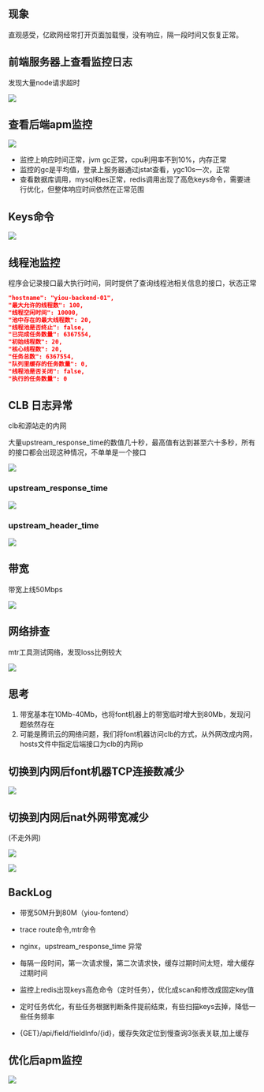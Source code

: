 ## 现象

直观感受，亿欧网经常打开页面加载慢，没有响应，隔一段时间又恢复正常。

## 前端服务器上查看监控日志

发现大量node请求超时

![](../images/font_timeout.png)



## 查看后端apm监控

![](../images/apm_old_16764411758635.png)

* 监控上响应时间正常，jvm gc正常，cpu利用率不到10%，内存正常
* 监控的gc是平均值，登录上服务器通过jstat查看，ygc10s一次，正常
* 查看数据库调用，mysql和es正常，redis调用出现了高危keys命令，需要进行优化，但整体响应时间依然在正常范围

## Keys命令

![](../images/redis_20230217163825.png)



## 线程池监控

程序会记录接口最大执行时间，同时提供了查询线程池相关信息的接口，状态正常

```json
"hostname": "yiou-backend-01",
"最大允许的线程数": 100,
"线程空闲时间": 10000,
"池中存在的最大线程数": 20,
"线程池是否终止": false,
"已完成任务数量": 6367554,
"初始线程数": 20,
"核心线程数": 20,
"任务总数": 6367554,
"队列里缓存的任务数量": 0,
"线程池是否关闭": false,
"执行的任务数量": 0
```





## CLB 日志异常

clb和源站走的内网

大量upstream_response_time的数值几十秒，最高值有达到甚至六十多秒，所有的接口都会出现这种情况，不单单是一个接口

![](../images/lb_16764467887642.png)



### upstream_response_time

![](../images/upstream_response_time.png)

### upstream_header_time

![](../images/upstream_header_time.png)



## 带宽

带宽上线50Mbps

![](../images/net_20230224175625.png)



## 网络排查

mtr工具测试网络，发现loss比例较大

![](../images/mtr_20230224175119.png)



## 思考

1. 带宽基本在10Mb-40Mb，也将font机器上的带宽临时增大到80Mb，发现问题依然存在
2. 可能是腾讯云的网络问题，我们将font机器访问clb的方式，从外网改成内网，hosts文件中指定后端接口为clb的内网ip



## 切换到内网后font机器TCP连接数减少

![](../images/tcp_20230224165221.png)



## 切换到内网后nat外网带宽减少

(不走外网)

![](../images/nat_20230224174739.png)



![](../images/nat_20230224180636.png)



## BackLog

* 带宽50M升到80M（yiou-fontend）
* trace route命令,mtr命令
* nginx，upstream_response_time 异常 

* 每隔一段时间，第一次请求慢，第二次请求快，缓存过期时间太短，增大缓存过期时间
* 监控上redis出现keys高危命令（定时任务），优化成scan和修改成固定key值
* 定时任务优化，有些任务根据判断条件提前结束，有些扫描keys去掉，降低一些任务频率
* {GET}/api/field/fieldInfo/{id}，缓存失效定位到慢查询3张表关联,加上缓存



## 优化后apm监控

![](../images/apm_20230224120642.png)





